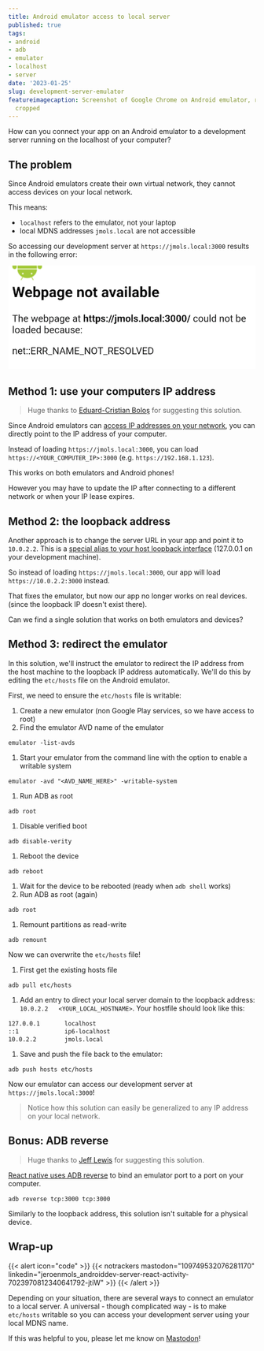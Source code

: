 ```yaml
---
title: Android emulator access to local server
published: true
tags:
- android
- adb
- emulator
- localhost
- server
date: '2023-01-25'
slug: development-server-emulator
featureimagecaption: Screenshot of Google Chrome on Android emulator, resized and
  cropped
---
```


How can you connect your app on an Android emulator to a development server running on the localhost of your computer?

## The problem
Since Android emulators create their own virtual network, they cannot access devices on your local network.

This means:
- `localhost` refers to the emulator, not your laptop
- local MDNS addresses `jmols.local` are not accessible

So accessing our development server at `https://jmols.local:3000` results in the following error:

![Error trying to connect to the connect to a local network IP/MDNS address](error.png)

## Method 1: use your computers IP address
> Huge thanks to [Eduard-Cristian Boloș](https://androiddev.social/@EdyBolos) for suggesting this solution.

Since Android emulators can [access IP addresses on your network](https://developer.android.com/studio/run/emulator-networking#networkinglimitations), you can directly point to the IP address of your computer.

Instead of loading `https://jmols.local:3000`, you can load `https://<YOUR_COMPUTER_IP>:3000` (e.g. `https://192.168.1.123`).

This works on both emulators and Android phones!

However you may have to update the IP after connecting to a different network or when your IP lease expires.

## Method 2: the loopback address
Another approach is to change the server URL in your app and point it to `10.0.2.2`. This is a [special alias to your host loopback interface](https://developer.android.com/studio/run/emulator-networking#networkaddresses) (127.0.0.1 on your development machine).

So instead of loading `https://jmols.local:3000`, our app will load `https://10.0.2.2:3000` instead.

That fixes the emulator, but now our app no longer works on real devices. (since the loopback IP doesn't exist there).

Can we find a single solution that works on both emulators and devices?

## Method 3: redirect the emulator
In this solution, we'll instruct the emulator to redirect the IP address from the host machine to the loopback IP address automatically. We'll do this by editing the `etc/hosts` file on the Android emulator.

First, we need to ensure the `etc/hosts` file is writable:

1. Create a new emulator (non Google Play services, so we have access to root)
1. Find the emulator AVD name of the emulator
```
emulator -list-avds
```
1. Start your emulator from the command line with the option to enable a writable system
```
emulator -avd "<AVD_NAME_HERE>" -writable-system
```
1. Run ADB as root
```
adb root
```
1. Disable verified boot
```
adb disable-verity
```
1. Reboot the device
```
adb reboot
```
1. Wait for the device to be rebooted (ready when `adb shell` works)
1. Run ADB as root (again)
```
adb root
```
1. Remount partitions as read-write
```
adb remount
```

Now we can overwrite the `etc/hosts` file!

1. First get the existing hosts file
```
adb pull etc/hosts
```
1. Add an entry to direct your local server domain to the loopback address: `10.0.2.2   <YOUR_LOCAL_HOSTNAME>`. Your hostfile should look like this:

```
127.0.0.1       localhost
::1             ip6-localhost
10.0.2.2        jmols.local
```

1. Save and push the file back to the emulator:
```
adb push hosts etc/hosts
```

Now our emulator can access our development server at `https://jmols.local:3000`!

> Notice how this solution can easily be generalized to any IP address on your local network.

## Bonus: ADB reverse
> Huge thanks to [Jeff Lewis](https://androiddev.social/@jefflewis@hachyderm.io) for suggesting this solution.

[React native uses ADB reverse](https://reactnative.dev/docs/running-on-device#method-1-using-adb-reverse-recommended) to bind an emulator port to a port on your computer.

```
adb reverse tcp:3000 tcp:3000
```

Similarly to the loopback address, this solution isn't suitable for a physical device.

## Wrap-up

{{< alert icon="code" >}}
  {{< notrackers 
    mastodon="109749532076281170" 
    linkedin="jeroenmols_androiddev-server-react-activity-7023970812340641792-jtiW"
    >}}
{{< /alert >}}

Depending on your situation, there are several ways to connect an emulator to a local server. A universal - though complicated way - is to make `etc/hosts` writable so you can access your development server using your local MDNS name.

If this was helpful to you, please let me know on [Mastodon](https://androiddev.social/@Jeroenmols)!

